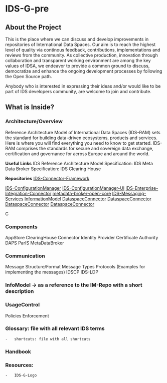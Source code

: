 # IDS-G-pre

## About the Project
This is the place where we can discuss and develop improvements in repositories of International Data Spaces. Our aim is to reach the highest level of quality via continous feedback, contributions, implementations and reviews from the community. As collective production, innovation through collaboration and transparent working environment are among the key values of IDSA, we endeavor to provide a common ground to discuss, democratize and enhance the ongoing development processes by following the Open Source path.

Anybody who is interested in expressing their ideas and/or would like to be part of IDS developers community, are welcome to join and contribute.

## What is Inside? 

### Architecture/Overview
Reference Architecture Model of International Data Spaces (IDS-RAM) sets the standard for building data-driven ecosystems, products and services. Here is where you will find everything you need to know to get started. IDS-RAM comprises the standards for secure and sovereign data exchange, certification and governance for across Europe and around the world. 

   **Useful Links**
   IDS Reference Architecture Model
   Specification: IDS Meta Data Broker
   Specification: IDS Clearing House

   **Repositories**
   [IDS-Connector-Framework](https://github.com/International-Data-Spaces-Association/IDS-Connector-Framework)
   
   [IDS-ConfigurationManager](https://github.com/International-Data-Spaces-Association/IDS-ConfigurationManager)
   [IDS-ConfigurationManager-UI](https://github.com/International-Data-Spaces-Association/IDS-ConfigurationManager-UI)
   [IDS-Enterprise-Integration-Connector](https://github.com/International-Data-Spaces-Association/IDS-Enterprise-Integration-Connector)
   [metadata-broker-open-core](https://github.com/International-Data-Spaces-Association/metadata-broker-open-core)
   [IDS-Messaging-Services](https://github.com/International-Data-Spaces-Association/IDS-Messaging-Services)
   [InformationModel](https://github.com/International-Data-Spaces-Association/InformationModel)
   [DataspaceConnector](https://github.com/International-Data-Spaces-Association/DataspaceConnector)
   [DataspaceConnector](https://github.com/International-Data-Spaces-Association/DataspaceConnector)
   [DataspaceConnector](https://github.com/International-Data-Spaces-Association/DataspaceConnector)
   [DataspaceConnector](https://github.com/International-Data-Spaces-Association/DataspaceConnector)
   
   C

### Components
   AppStore
   ClearingHouse
   Connector
   Identity Provider
      Certificate Authority
      DAPS
      ParIS
   MetaDataBroker
   
### Communication
Message Structure/Format
Message Types
Protocols (Examples for implementing the messages)
IDSCP
IDS-LDP

### InfoModel -> as a reference to the IM-Repo with a short description

### UsageControl
Policies
Enforcement

### Glossary: file with all relevant IDS terms
    -   shortcuts: file with all shortcuts

### Handbook

### Resources:
    -   IDS-G-Logo
